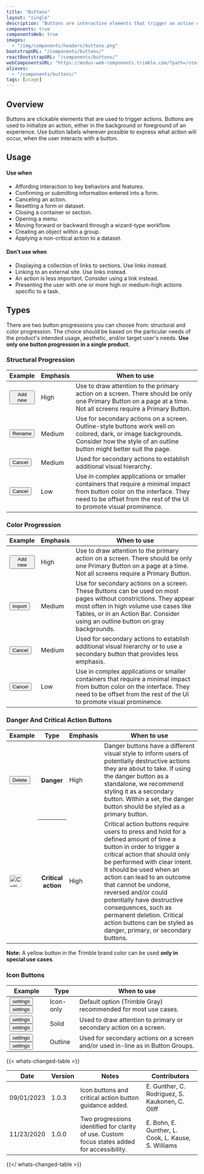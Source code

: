```yaml
---
title: "Buttons"
layout: "single"
description: "Buttons are interactive elements that trigger an action or an event."
components: true
componentsWeb: true
images:
  - "/img/components/headers/buttons.png"
bootstrapURL: "/components/buttons/"
reactBootstrapURL: "/components/buttons/"
webComponentsURL: "https://modus-web-components.trimble.com/?path=/story/components-button--default"
aliases:
  - "/components/buttons/"
tags: [usage]
---
```


<link rel="stylesheet" href="https://cdn.jsdelivr.net/npm/@trimble-oss/modus-icons@1/dist/modus-solid/fonts/modus-icons.css">

## Overview

Buttons are clickable elements that are used to trigger actions. Buttons are used to initialize an action, either in the background or foreground of an experience. Use button labels wherever possible to express what action will occur, when the user interacts with a button.

## Usage

#### Use when

- Affording interaction to key behaviors and features.
- Confirming or submitting information entered into a form.
- Canceling an action.
- Resetting a form or dataset.
- Closing a container or section.
- Opening a menu.
- Moving forward or backward through a wizard-type workflow.
- Creating an object within a group.
- Applying a non-critical action to a dataset.

#### Don't use when

- Displaying a collection of links to sections. Use links instead.
- Linking to an external site. Use links instead.
- An action is less important. Consider using a link instead.
- Presenting the user with one or more high or medium-high actions specific to a task.

## Types

There are two button progressions you can choose from: structural and color progression. The choice should be based on the particular needs of the product's intended usage, aesthetic, and/or target user's needs. **Use only one button progression in a single product.**

### Structural Progression

<table class="table table-bordered">
  <thead>
    <tr>
      <th>Example</th>
      <th>Emphasis</th>
      <th>When to use</th>
    </tr>
  </thead>
  <tbody>
    <tr>
      <td><button class="btn btn-primary text-nowrap" type="button">Add new</button></td>
      <td>High</td>
      <td>
        Use to draw attention to the primary action on a screen. There should be
        only one Primary Button on a page at a time. Not all screens require a
        Primary Button.
      </td>
    </tr>
    <tr>
      <td><button class="btn btn-outline-primary" type="button">Rename</button></td>
      <td>Medium</td>
      <td>
        Use for secondary actions on a screen. Outline-style buttons work well on colored, dark, or image backgrounds. Consider how the style of an outline button might better suit the page.
      </td>
    </tr>
    <tr>
      <td><button class="btn btn-outline-dark" type="button">Cancel</button></td>
      <td>Medium</td>
      <td>
        Used for secondary actions to establish additional visual hierarchy.
      </td>
    </tr>
    <tr>
      <td><button class="btn btn-text-primary" type="button">Cancel</button></td>
      <td>Low</td>
      <td>
        Use in complex applications or smaller containers that require a minimal impact from button
        color on the interface. They need to be offset from the rest of the UI
        to promote visual prominence.
      </td>
    </tr>
  </tbody>
</table>

### Color Progression

<table class="table table-bordered">
  <thead>
    <tr>
      <th>Example</th>
      <th>Emphasis</th>
      <th>When to use</th>
    </tr>
  </thead>
  <tbody>
    <tr>
      <td><button class="btn btn-primary text-nowrap" type="button">Add new</button></td>
      <td>High</td>
      <td>
        Use to draw attention to the primary action on a screen. There should be
        only one Primary Button on a page at a time. Not all screens require a
        Primary Button.
      </td>
    </tr>
    <tr>
      <td><button class="btn btn-secondary" type="button">Import</button></td>
      <td>Medium</td>
      <td>
        Use for secondary actions on a screen. These Buttons can be used on
        most pages without constrictions. They appear most often in high volume
        use cases like Tables, or in an Action Bar. Consider using an outline
        button on gray backgrounds.
      </td>
    </tr>
    <tr>
      <td><button class="btn btn-tertiary" type="button">Cancel</button></td>
      <td>Medium</td>
      <td>
        Used for secondary actions to establish additional visual hierarchy or to use a secondary button that provides less emphasis.
      </td>
    </tr>
    <tr>
      <td><button class="btn btn-text-primary" type="button">Cancel</button></td>
      <td>Low</td>
      <td>
        Use in complex applications or smaller containers that require a minimal impact from button color on the interface. They need to be offset from the rest of the UI to promote visual prominence.
      </td>
    </tr>
  </tbody>
</table>

### Danger And Critical Action Buttons

<table class="table table-bordered">
  <thead>
    <tr>
      <th>Example</th>
      <th>Type</th>
      <th>Emphasis</th>
      <th>When to use</th>
    </tr>
  </thead>
  <tbody>
    <tr>
      <td><button class="btn btn-danger" type="button">Delete</button></td>
      <th scope="row">Danger</th>
      <td>High</td>
      <td>
        Danger buttons have a different visual style to inform users of
        potentially destructive actions they are about to take. If using the
        danger button as a standalone, we recommend styling it as a secondary
        button. Within a set, the danger button should be styled as a primary
        button.
      </td>
    </tr>
    <tr>
      <td><img src="/img/components/button-danger-loading-example.svg" height="32" alt="Critical Action Button"></td>
      <th scope="row">Critical action</th>
      <td>High</td>
      <td>
        Critical action buttons require users to press and hold for a defined amount of time a button in order to trigger a critical action that should only be performed with clear intent. It should be used when an action can lead to an outcome that cannot be undone, reversed and/or could potentially have destructive consequences, such as permanent deletion. Critical action buttons can be styled as danger, primary, or secondary buttons.
      </td>
    </tr>
  </tbody>
</table>

**Note:** A yellow button in the Trimble brand color can be used **only in special use cases**.

### Icon Buttons

<table class="table table-bordered">
  <thead>
    <tr>
      <th>Example</th>
      <th>Type</th>
      <th>When to use</th>
    </tr>
  </thead>
  <tbody>
    <tr>
      <td>
      <button type="button" class="btn btn-icon-only text-dark btn-transparent" aria-label="settings"><i class="modus-icons notranslate" aria-hidden="true">settings</i></button>
      <button type="button" class="btn btn-icon-only text-primary btn-transparent" aria-label="settings"><i class="modus-icons notranslate" aria-hidden="true">settings</i></button>
      </td>
      <td>Icon-only</td>
      <td>Default option <span class="theme-l">(Trimble Gray)</span> recommended for most use cases.</td>
    </tr>
    <tr>
      <td>
      <button type="button" class="btn btn-icon-only btn-secondary" aria-label="settings"><i class="modus-icons notranslate" aria-hidden="true">settings</i></button>
      <button type="button" class="btn btn-icon-only btn-primary" aria-label="settings"><i class="modus-icons notranslate" aria-hidden="true">settings</i></button>
      </td>
      <td>Solid</td>
      <td>Used to draw attention to primary or secondary action on a screen.</td>
    </tr>
    <tr>
      <td>
      <button type="button" class="btn btn-icon-only btn-outline-dark" aria-label="settings"><i class="modus-icons notranslate" aria-hidden="true">settings</i></button>
      <button type="button" class="btn btn-icon-only btn-outline-primary" aria-label="settings"><i class="modus-icons notranslate" aria-hidden="true">settings</i></button>
      </td>
      <td>Outline</td>
      <td>Used for secondary actions on a screen and/or used in-line as in Button Groups.</td>
    </tr>
  </tbody>
</table>

{{< whats-changed-table >}}

| Date       | Version | Notes                                                                                        | Contributors                                        |
| ---------- | ------- | -------------------------------------------------------------------------------------------- | --------------------------------------------------- |
| 09/01/2023 | 1.0.3   | Icon buttons and critical action button guidance added.                                      | E. Gunther, C. Rodriguez, S. Kaukonen, C. Oliff     |
| 11/23/2020 | 1.0.0   | Two progressions identified for clarity of use. Custom focus states added for accessibility. | E. Bohn, E. Gunther, L. Cook, L. Kause, S. Williams |

{{</ whats-changed-table >}}
